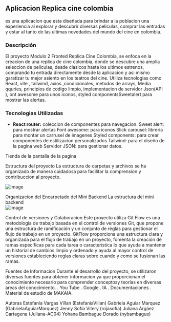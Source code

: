 
## Aplicacion Replica cine colombia

es una aplicacion que esta diseñada para brindar a la poblacion una experiencia al explorar y descubrir diversas peliculas, comprar las entradas y estar al tanto de las ultimas novedades
del mundo del cine en colombia.

### Descripción
El proyecto Modulo 2 Fronted Replica Cine Colombia, se enfoca en la creacion de una replica de cine colombia, donde se descubre una amplia seleccion de peliculas, desde clasicos hasta los
ultimos estrenos, comprando tu entrada directamente desde la aplicacion y asi mismo garatizar tu mejor asiento en los teatros del cine. Utiliza tecnologias como React, vite , tailwind, axios ,condicionales, metodos de arrays, Media qquries, principios de codigo limpio, implementacion de servidor Json(API ), ont awesome para unos iconos, styled componentsSweetalert para mostrar las alertas.

### Tecnologias Utilizadas
- **React router:** coleccion de componentes para navegacion.
Sweet alert: para mostrar alertas
Font awesome: para iconos
Slick carousel: libreria para montar un carrusel de imagenes 
Styled components: para crear componentes de estilizacion personalizados
Tailwind: para el diseño de la pagina web
Servidor JSON: para  gestionar datos.

Tienda de la pantalla de la pagina 



Estructura del proyecto
La estructura de carpetas y archivos se ha organizado de manera cuidadosa para facilitar la comprension y contribuccion al proyecto.

![image](https://github.com/Juliana-AC04/replica-cine-colombia/assets/79147078/561af172-cac7-4293-9ffb-2dfb2bd4f9fa)

Organizacion del Encarpetado del Mini Backend
La estructura del mini backend <br>
![image](https://github.com/Juliana-AC04/replica-cine-colombia/assets/79147078/8da9a294-6c78-4efe-865a-dc33247dc2a9)



Control de versiones y Colaboracion 
Este proyecto utiliza Git Flow es una metodología de trabajo basada en el control de versiones Git, que propone una estructura de ramificación y un conjunto de reglas para gestionar el flujo de trabajo en un proyecto. GitFlow proporciona una estructura clara y organizada para el flujo de trabajo en un proyecto, fomenta la creación de ramas específicas para cada tarea o característica lo que ayuda a mantener un historial de cambios limpio y ordenado y ayuda al mayor control de versiones estableciendo reglas claras sobre cuando y como se fusionan las ramas.

Fuentes de Informacion
Durante el desarrollo del proyecto, se utilizaron diversas fuentes para obtener informacion ya que proporcionan el conocimiento necesario para comprender conceptosy teorías  en diversas áreas del conocimiento.
. You Tube
. Google
. IA
. Documentaciones
. Material de estudio de MAKAIA.

Autoras
Estefanía Vargas Villan (EstefaniaVillan)
Gabriela Aguiar Marquez (GabrielaAguiarMarquez)
Jenny Sofía Vitery (rojasofia)
Juliana Argáez Cartagena (Juliana-AC04)
Yohana Bambague Dorado (nybambague)
